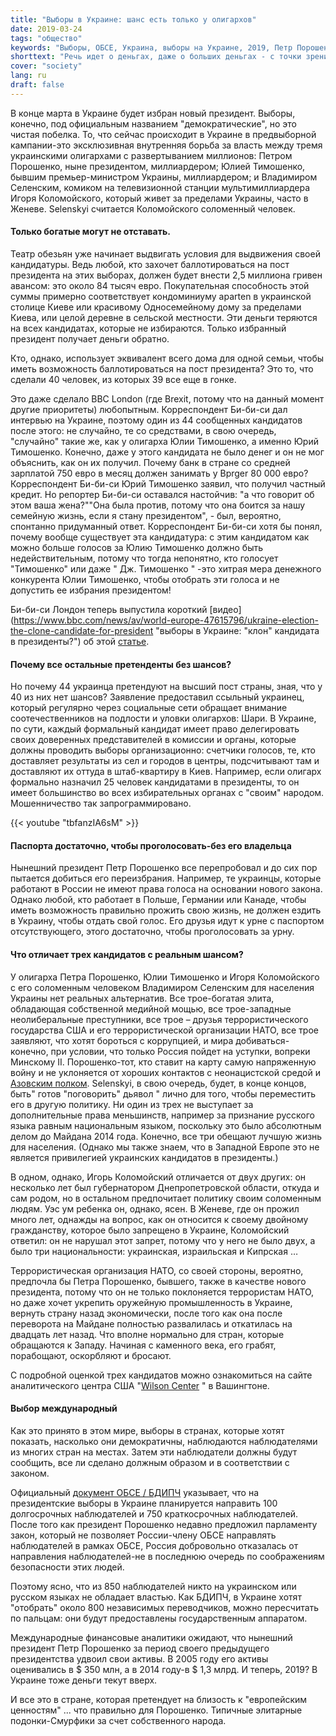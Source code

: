 ```yaml
---
title: "Выборы в Украине: шанс есть только у олигархов"
date: 2019-03-24
tags: "общество"
keywords: "Выборы, ОБСЕ, Украина, выборы на Украине, 2019, Петр Порошенко, Юлия Тимошенко, Selenskyi Владимир, Игорь Коломойский, НАТО, США, ООН"
shorttext: "Речь идет о деньгах, даже о больших деньгах - с точки зрения использования и тем более с точки зрения доходности. Тот, кто станет президентом, наверняка получит миллиарды."
cover: "society"
lang: ru
draft: false
---
```


В конце марта в Украине будет избран новый президент. Выборы, конечно, под официальным названием "демократические", но это чистая побелка. То, что сейчас происходит в Украине в предвыборной кампании-это эксклюзивная внутренняя борьба за власть между тремя украинскими олигархами с развертыванием миллионов: Петром Порошенко, ныне президентом, миллиардером; Юлией Тимошенко, бывшим премьер-министром Украины, миллиардером; и Владимиром Селенским, комиком на телевизионной станции мультимиллиардера Игоря Коломойского, который живет за пределами Украины, часто в Женеве. Selenskyi считается Коломойского соломенный человек.

#### Только богатые могут не отставать.

Театр обезьян уже начинает выдвигать условия для выдвижения своей кандидатуры. Ведь любой, кто захочет баллотироваться на пост президента на этих выборах, должен будет внести 2,5 миллиона гривен авансом: это около 84 тысяч евро. Покупательная способность этой суммы примерно соответствует кондоминиуму aparten в украинской столице Киеве или красивому Односемейному дому за пределами Киева, или целой деревне в сельской местности. Эти деньги теряются на всех кандидатах, которые не избираются. Только избранный президент получает деньги обратно.

Кто, однако, использует эквивалент всего дома для одной семьи, чтобы иметь возможность баллотироваться на пост президента? Это то, что сделали 40 человек, из которых 39 все еще в гонке. 

Это даже сделало BBC London (где Brexit, потому что на данный момент другие приоритеты) любопытным. Корреспондент Би-би-си дал интервью на Украине, поэтому один из 44 сообщенных кандидатов после этого: не случайно, те со средствами, в свою очередь, "случайно" такие же, как у олигарха Юлии Тимошенко, а именно Юрий Тимошенко. Конечно, даже у этого кандидата не было денег и он не мог объяснить, как он их получил. Почему банк в стране со средней зарплатой 750 евро в месяц должен занимать у Bprger 80 000 евро? Корреспондент Би-би-си Юрий Тимошенко заявил, что получил частный кредит. Но репортер Би-би-си оставался настойчив: "а что говорит об этом ваша жена?""Она была против, потому что она боится за нашу семейную жизнь, если я стану президентом", - был, вероятно, спонтанно придуманный ответ. Корреспондент Би-би-си хотя бы понял, почему вообще существует эта кандидатура: с этим кандидатом как можно больше голосов за Юлию Тимошенко должно быть недействительным, потому что тогда непонятно, кто голосует "Тимошенко" или даже " Дж. Тимошенко " -это хитрая мера денежного конкурента Юлии Тимошенко, чтобы отобрать эти голоса и не допустить ее избрания президентом!

Би-би-си Лондон теперь выпустила короткий [видео] (https://www.bbc.com/news/av/world-europe-47615796/ukraine-election-the-clone-candidate-for-president "выборы в Украине: "клон" кандидата в президенты?") об этой [статье](https://www.bbc.com/news/world-asia-india-47333307 "выборы в Украине: забавное дело на избирательных участках").

#### Почему все остальные претенденты без шансов?

Но почему 44 украинца претендуют на высший пост страны, зная, что у 40 из них нет шансов? Заявление предоставил ссыльный украинец, который регулярно через социальные сети обращает внимание соотечественников на подлости и уловки олигархов: Шари. В Украине, по сути, каждый формальный кандидат имеет право делегировать своих доверенных представителей в комиссии и органы, которые должны проводить выборы организационно: счетчики голосов, те, кто доставляет результаты из сел и городов в центры, подсчитывают там и доставляют их оттуда в штаб-квартиру в Киев. Например, если олигарх формально назначил 25 человек кандидатами в президенты, то он имеет большинство во всех избирательных органах с "своим" народом. Мошенничество так запрограммировано.

{{< youtube "tbfanzIA6sM" >}}

#### Паспорта достаточно, чтобы проголосовать-без его владельца

Нынешний президент Петр Порошенко все перепробовал и до сих пор пытается добиться его переизбрания. Например, те украинцы, которые работают в России не имеют права голоса на основании нового закона. Однако любой, кто работает в Польше, Германии или Канаде, чтобы иметь возможность правильно прожить свою жизнь, не должен ездить в Украину, чтобы отдать свой голос. Его друзья идут к урне с паспортом отсутствующего, этого достаточно, чтобы проголосовать за урну.

#### Что отличает трех кандидатов с реальным шансом?

У олигарха Петра Порошенко, Юлии Тимошенко и Игоря Коломойского с его соломенным человеком Владимиром Селенским для населения Украины нет реальных альтернатив. Все трое-богатая элита, обладающая собственной медийной мощью, все трое-западные неолиберальные преступники, все трое – друзья террористического государства США и его террористической организации НАТО, все трое заявляют, что хотят бороться с коррупцией, и мира добиваться-конечно, при условии, что только Россия пойдет на уступки, вопреки Минскому II. Порошенко-тот, кто ставит на карту самую напряженную войну и не уклоняется от хороших контактов с неонацистской средой и [Азовским полком](https://en.wikipedia.org/wiki/Azov_Battalion "Азовский батальон"). Selenskyi, в свою очередь, будет, в конце концов, быть" готов "поговорить" дьявол " лично для того, чтобы переместить его в другую политику. Ни один из трех не выступает за дополнительные права меньшинств, например за признание русского языка равным национальным языком, поскольку это было абсолютным делом до Майдана 2014 года. Конечно, все три обещают лучшую жизнь для населения. (Однако мы также знаем, что в Западной Европе это не является привилегией украинских кандидатов в президенты.)

В одном, однако, Игорь Коломойский отличается от двух других: он несколько лет был губернатором Днепропетровской области, откуда и сам родом, но в остальном предпочитает политику своим соломенным людям. Уэс ум ребенка он, однако, ясен. В Женеве, где он прожил много лет, однажды на вопрос, как он относится к своему двойному гражданству, которое было запрещено в Украине, Коломойский ответил: он не нарушал этот запрет, потому что у него не было двух, а было три национальности: украинская, израильская и Кипрская …

Террористическая организация НАТО, со своей стороны, вероятно, предпочла бы Петра Порошенко, бывшего, также в качестве нового президента, потому что он не только поклоняется террористам НАТО, но даже хочет укрепить оружейную промышленность в Украине, вернуть страну назад экономически, после того как она после переворота на Майдане полностью развалилась и откатилась на двадцать лет назад. Что вполне нормально для стран, которые обращаются к Западу. Начиная с каменного века, его грабят, порабощают, оскорбляют и бросают. 

С подробной оценкой трех кандидатов можно ознакомиться на сайте аналитического центра США "[Wilson Center](https://www.wilsoncenter.org/blog-post/war-and-peace-ukraines-presidential-race "Война и мир в президентской гонке Украины") " в Вашингтоне.

#### Выбор международный

Как это принято в этом мире, выборы в странах, которые хотят показать, насколько они демократичны, наблюдаются наблюдателями из многих стран на местах. Затем эти наблюдатели должны будут сообщить, все ли сделано должным образом и в соответствии с законом.

Официальный [документ ОБСЕ / БДИПЧ](https://www.infosperber.ch/data/attachements/UKRAINE%202018%20NAM%20report.pdf "выборы президента Украины") указывает, что на президентские выборы в Украине планируется направить 100 долгосрочных наблюдателей и 750 краткосрочных наблюдателей. После того как президент Порошенко недавно предложил парламенту закон, который не позволяет России-члену ОБСЕ направлять наблюдателей в рамках ОБСЕ, Россия добровольно отказалась от направления наблюдателей-не в последнюю очередь по соображениям безопасности этих людей.

Поэтому ясно, что из 850 наблюдателей никто на украинском или русском языках не обладает властью. Как БДИПЧ, в Украине хотят "отобрать" около 800 независимых переводчиков, можно пересчитать по пальцам: они будут предоставлены государственным аппаратом.

Международные финансовые аналитики ожидают, что нынешний президент Петр Порошенко за период своего предыдущего президентства удвоил свои активы. В 2005 году его активы оценивались в $ 350 млн, а в 2014 году-в $ 1,3 млрд. И теперь, 2019? В Украине тоже деньги текут вверх.

И все это в стране, которая претендует на близость к "европейским ценностям" ... что правильно для Порошенко. Типичные элитарные подонки-Смурфики за счет собственного народа.
